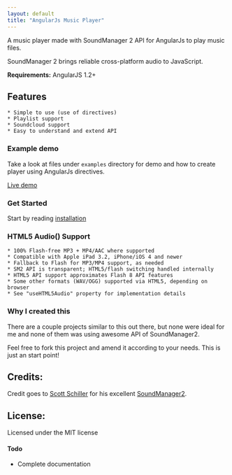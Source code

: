 ```yaml
---
layout: default
title: "AngularJs Music Player"
---
```


A music player made with SoundManager 2 API for AngularJs to play music files.

SoundManager 2 brings reliable cross-platform audio to JavaScript.

**Requirements:** AngularJS 1.2+

## Features

    * Simple to use (use of directives)
    * Playlist support
    * Soundcloud support
    * Easy to understand and extend API

### Example demo

Take a look at files under `examples` directory for demo and how to create player using AngularJs directives.

[Live demo](example.html)

### Get Started

Start by reading [installation](http://perminder-klair.github.io/angular-soundmanager2/doc/installation.html)


### HTML5 Audio() Support

    * 100% Flash-free MP3 + MP4/AAC where supported
    * Compatible with Apple iPad 3.2, iPhone/iOS 4 and newer
    * Fallback to Flash for MP3/MP4 support, as needed
    * SM2 API is transparent; HTML5/flash switching handled internally
    * HTML5 API support approximates Flash 8 API features
    * Some other formats (WAV/OGG) supported via HTML5, depending on browser
    * See "useHTML5Audio" property for implementation details

### Why I created this

There are a couple projects similar to this out there, but none were ideal for me and none of them was using awesome API of SoundManager2.

Feel free to fork this project and amend it according to your needs. This is just an start point!

## Credits:
Credit goes to [Scott Schiller](https://github.com/scottschiller) for his excellent [SoundManager2](https://github.com/scottschiller/SoundManager2).

## License:
Licensed under the MIT license

#### Todo

- Complete documentation